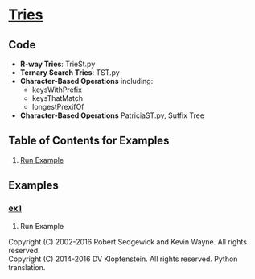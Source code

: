 # [Tries](http://algs4.cs.princeton.edu/52trie)

## Code
  * **R-way Tries**: TrieSt.py    
  * **Ternary Search Tries**: TST.py    
  * **Character-Based Operations** including:
    * keysWithPrefix    
    * keysThatMatch    
    * longestPrexifOf   
  * **Character-Based Operations** PatriciaST.py, Suffix Tree
  

## Table of Contents for Examples
  1. [Run Example](#ex1)

## Examples 
### [ex1](#table-of-contents-for-examples)
1. Run Example

Copyright (C) 2002-2016 Robert Sedgewick and Kevin Wayne.  All rights reserved.    
Copyright (C) 2014-2016 DV Klopfenstein. All rights reserved. Python translation.
